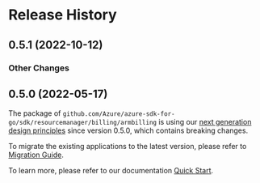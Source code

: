 # Release History

## 0.5.1 (2022-10-12)
### Other Changes


## 0.5.0 (2022-05-17)

The package of `github.com/Azure/azure-sdk-for-go/sdk/resourcemanager/billing/armbilling` is using our [next generation design principles](https://azure.github.io/azure-sdk/general_introduction.html) since version 0.5.0, which contains breaking changes.

To migrate the existing applications to the latest version, please refer to [Migration Guide](https://aka.ms/azsdk/go/mgmt/migration).

To learn more, please refer to our documentation [Quick Start](https://aka.ms/azsdk/go/mgmt).